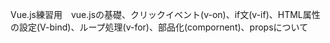 Vue.js練習用　vue.jsの基礎、クリックイベント(v-on)、if文(v-if)、HTML属性の設定(V-bind)、ループ処理(v-for)、部品化(compornent)、propsについて
